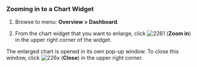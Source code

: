 ### Zooming in to a Chart Widget

1.  Browse to menu: **Overview > Dashboard**.

2.  From the chart widget that you want to enlarge, click ![2261](../images/2261.png) (**Zoom in**)
    in the upper right corner of the widget.

The enlarged chart is opened in its own pop-up window. To close this window, click ![226x](../images/226x.png) (**Close**)
in the upper right corner.
